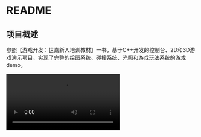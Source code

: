 # README

## 项目概述

参照【游戏开发：世嘉新人培训教材】一书，基于C++开发的控制台、2D和3D游戏演示项目，实现了完整的绘图系统、碰撞系统、光照和游戏玩法系统的游戏demo。

<video src="https://github.com/user-attachments/assets/e1e550b9-a3da-44ab-ba46-e47a2ac91fff"/>

### **特点**：

- 原生C++实现，尽可能减少第三方引擎的依赖
- 从XML文件中读取模型配置
- 动画系统数据化
- Lambert光照系统
- 高效的矩阵变换和数学运算库
- 模块化架构设计，易于扩展新游戏状态

[![GitHub stars](https://img.shields.io/github/stars/yourusername/game-engine-demo?style=social)](https://github.com/nekoqqq/MiniGame)
[![License: MIT](https://img.shields.io/badge/License-MIT-yellow.svg)](https://opensource.org/licenses/MIT)

## 系统简介

### 🚀 核心子系统

- **自定义3D渲染管线**：
  - 易用的绘制系统
  - 支持纹理贴图和UV映射
  - 法线贴图和Lambert光照系统
- **物理引擎**：
  - 三维、四维齐次矩阵线性变换计算库
  - 碰撞检测系统（三角形、球体、立方体）
  - 重力系统
  - 矩形、三角形、球面等几何体碰撞检测
- **资源管理系统**：
  - XML文件读取模块
  - 顶点/索引缓存/模型/纹理资源数据化加载
- **动画系统：**
  - XML文件配置化读取
  - 支持物体变换如缩放、平移、旋转等

### 🎮 游戏功能实现

- **角色控制系统**：
  - 角色移动和跳跃物理
  - 视角旋转控制
  - 导弹发射和跟踪系统
  - 目标自动锁定判定机制
- **AI行为系统**：
  - 敌人随机移动和攻击
- **游戏机制**：
  - 生命值(HP)系统
  - 倒计时和游戏状态管理
  - 小地图实现
- **动画系统**：
  - 爆炸冲击波（二维游戏）
  - 动画插值（线性、二次、三次）

### ⚙️ 性能优化

- **碰撞检测**
  - 人物和地面碰撞采用简化的线段和三角形位置判断
  - 物体之间采用球型包围盒判断

- **渲染优化**：
  - 光照模型法线计算本地化减少矩阵运算
  - z-buffer是否开启深度测试区分透明和不透明的物体绘制
  - 采用高效的数据结构Hash表，从模型文件中读取绘图类，复用顶点数据
- **内存优化**：
  - 动态内存管理
  - STL数据结构支持系统

## 系统架构

```mermaid
graph TD
    A[游戏引擎核心] --> B[渲染系统]
    A --> C[物理系统]
    A --> D[资源管理系统]
    A --> E[输入系统]
    
    B --> F[3D模型渲染]
    B --> G[纹理贴图]
    B --> H[光照计算]
    
    C --> J[碰撞检测]
    C --> K[运动模拟]
    C --> L[碰撞响应]
    
    D --> M[模型加载]
    D --> N[动画管理]
    D --> O[配置文件解析]
    
    E --> P[键盘输入]
    E --> Q[鼠标控制]
    
    A --> R[游戏逻辑]
    R --> S[角色控制]
    R --> T[AI系统]
    R --> U[游戏状态管理]
```

<svg role="graphics-document document" viewBox="0.00000762939453125 0 2640.104248046875 278" class="flowchart mermaid-svg" xmlns="http://www.w3.org/2000/svg" width="100%" id="mermaid-svg-0" style="max-width: 2640.1px; transform-origin: 0px 0px; user-select: none; transform: translate(0px, 60.4115px) scale(1);"><g><marker orient="auto" markerHeight="8" markerWidth="8" markerUnits="userSpaceOnUse" refY="5" refX="5" viewBox="0 0 10 10" class="marker flowchart-v2" id="mermaid-svg-0_flowchart-v2-pointEnd"><path style="stroke-width: 1; stroke-dasharray: 1, 0;" class="arrowMarkerPath" d="M 0 0 L 10 5 L 0 10 z"></path></marker><marker orient="auto" markerHeight="8" markerWidth="8" markerUnits="userSpaceOnUse" refY="5" refX="4.5" viewBox="0 0 10 10" class="marker flowchart-v2" id="mermaid-svg-0_flowchart-v2-pointStart"><path style="stroke-width: 1; stroke-dasharray: 1, 0;" class="arrowMarkerPath" d="M 0 5 L 10 10 L 10 0 z"></path></marker><marker orient="auto" markerHeight="11" markerWidth="11" markerUnits="userSpaceOnUse" refY="5" refX="11" viewBox="0 0 10 10" class="marker flowchart-v2" id="mermaid-svg-0_flowchart-v2-circleEnd"><circle style="stroke-width: 1; stroke-dasharray: 1, 0;" class="arrowMarkerPath" r="5" cy="5" cx="5"></circle></marker><marker orient="auto" markerHeight="11" markerWidth="11" markerUnits="userSpaceOnUse" refY="5" refX="-1" viewBox="0 0 10 10" class="marker flowchart-v2" id="mermaid-svg-0_flowchart-v2-circleStart"><circle style="stroke-width: 1; stroke-dasharray: 1, 0;" class="arrowMarkerPath" r="5" cy="5" cx="5"></circle></marker><marker orient="auto" markerHeight="11" markerWidth="11" markerUnits="userSpaceOnUse" refY="5.2" refX="12" viewBox="0 0 11 11" class="marker cross flowchart-v2" id="mermaid-svg-0_flowchart-v2-crossEnd"><path style="stroke-width: 2; stroke-dasharray: 1, 0;" class="arrowMarkerPath" d="M 1,1 l 9,9 M 10,1 l -9,9"></path></marker><marker orient="auto" markerHeight="11" markerWidth="11" markerUnits="userSpaceOnUse" refY="5.2" refX="-1" viewBox="0 0 11 11" class="marker cross flowchart-v2" id="mermaid-svg-0_flowchart-v2-crossStart"><path style="stroke-width: 2; stroke-dasharray: 1, 0;" class="arrowMarkerPath" d="M 1,1 l 9,9 M 10,1 l -9,9"></path></marker><g class="root"><g class="clusters"></g><g class="edgePaths"><path marker-end="url(#mermaid-svg-0_flowchart-v2-pointEnd)" style="" class="edge-thickness-normal edge-pattern-solid edge-thickness-normal edge-pattern-solid flowchart-link" id="L_A_B_0" d="M1402.208,38.586L1226.708,46.655C1051.208,54.724,700.208,70.862,524.708,82.431C349.208,94,349.208,101,349.208,104.5L349.208,108"></path><path marker-end="url(#mermaid-svg-0_flowchart-v2-pointEnd)" style="" class="edge-thickness-normal edge-pattern-solid edge-thickness-normal edge-pattern-solid flowchart-link" id="L_A_C_0" d="M1402.208,42.77L1328.208,50.142C1254.208,57.513,1106.208,72.257,1032.208,83.128C958.208,94,958.208,101,958.208,104.5L958.208,108"></path><path marker-end="url(#mermaid-svg-0_flowchart-v2-pointEnd)" style="" class="edge-thickness-normal edge-pattern-solid edge-thickness-normal edge-pattern-solid flowchart-link" id="L_A_D_0" d="M1480.208,62L1480.208,66.167C1480.208,70.333,1480.208,78.667,1480.208,86.333C1480.208,94,1480.208,101,1480.208,104.5L1480.208,108"></path><path marker-end="url(#mermaid-svg-0_flowchart-v2-pointEnd)" style="" class="edge-thickness-normal edge-pattern-solid edge-thickness-normal edge-pattern-solid flowchart-link" id="L_A_E_0" d="M1558.208,43.685L1623.042,50.904C1687.875,58.123,1817.542,72.562,1882.375,83.281C1947.208,94,1947.208,101,1947.208,104.5L1947.208,108"></path><path marker-end="url(#mermaid-svg-0_flowchart-v2-pointEnd)" style="" class="edge-thickness-normal edge-pattern-solid edge-thickness-normal edge-pattern-solid flowchart-link" id="L_B_F_0" d="M287.208,150.936L252.524,157.613C217.84,164.291,148.472,177.645,113.788,187.823C79.104,198,79.104,205,79.104,208.5L79.104,212"></path><path marker-end="url(#mermaid-svg-0_flowchart-v2-pointEnd)" style="" class="edge-thickness-normal edge-pattern-solid edge-thickness-normal edge-pattern-solid flowchart-link" id="L_B_G_0" d="M304.035,166L297.064,170.167C290.093,174.333,276.151,182.667,269.179,190.333C262.208,198,262.208,205,262.208,208.5L262.208,212"></path><path marker-end="url(#mermaid-svg-0_flowchart-v2-pointEnd)" style="" class="edge-thickness-normal edge-pattern-solid edge-thickness-normal edge-pattern-solid flowchart-link" id="L_B_H_0" d="M394.381,166L401.353,170.167C408.324,174.333,422.266,182.667,429.237,190.333C436.208,198,436.208,205,436.208,208.5L436.208,212"></path><path marker-end="url(#mermaid-svg-0_flowchart-v2-pointEnd)" style="" class="edge-thickness-normal edge-pattern-solid edge-thickness-normal edge-pattern-solid flowchart-link" id="L_B_I_0" d="M411.208,151.352L444.375,157.96C477.542,164.568,543.875,177.784,577.042,187.892C610.208,198,610.208,205,610.208,208.5L610.208,212"></path><path marker-end="url(#mermaid-svg-0_flowchart-v2-pointEnd)" style="" class="edge-thickness-normal edge-pattern-solid edge-thickness-normal edge-pattern-solid flowchart-link" id="L_C_J_0" d="M896.208,157.529L877.542,163.107C858.875,168.686,821.542,179.843,802.875,188.921C784.208,198,784.208,205,784.208,208.5L784.208,212"></path><path marker-end="url(#mermaid-svg-0_flowchart-v2-pointEnd)" style="" class="edge-thickness-normal edge-pattern-solid edge-thickness-normal edge-pattern-solid flowchart-link" id="L_C_K_0" d="M958.208,166L958.208,170.167C958.208,174.333,958.208,182.667,958.208,190.333C958.208,198,958.208,205,958.208,208.5L958.208,212"></path><path marker-end="url(#mermaid-svg-0_flowchart-v2-pointEnd)" style="" class="edge-thickness-normal edge-pattern-solid edge-thickness-normal edge-pattern-solid flowchart-link" id="L_C_L_0" d="M1020.208,157.529L1038.875,163.107C1057.542,168.686,1094.875,179.843,1113.542,188.921C1132.208,198,1132.208,205,1132.208,208.5L1132.208,212"></path><path marker-end="url(#mermaid-svg-0_flowchart-v2-pointEnd)" style="" class="edge-thickness-normal edge-pattern-solid edge-thickness-normal edge-pattern-solid flowchart-link" id="L_D_M_0" d="M1402.208,162.31L1386.208,167.092C1370.208,171.874,1338.208,181.437,1322.208,189.718C1306.208,198,1306.208,205,1306.208,208.5L1306.208,212"></path><path marker-end="url(#mermaid-svg-0_flowchart-v2-pointEnd)" style="" class="edge-thickness-normal edge-pattern-solid edge-thickness-normal edge-pattern-solid flowchart-link" id="L_D_N_0" d="M1480.208,166L1480.208,170.167C1480.208,174.333,1480.208,182.667,1480.208,190.333C1480.208,198,1480.208,205,1480.208,208.5L1480.208,212"></path><path marker-end="url(#mermaid-svg-0_flowchart-v2-pointEnd)" style="" class="edge-thickness-normal edge-pattern-solid edge-thickness-normal edge-pattern-solid flowchart-link" id="L_D_O_0" d="M1558.208,160.347L1576.875,165.456C1595.542,170.565,1632.875,180.782,1651.542,189.391C1670.208,198,1670.208,205,1670.208,208.5L1670.208,212"></path><path marker-end="url(#mermaid-svg-0_flowchart-v2-pointEnd)" style="" class="edge-thickness-normal edge-pattern-solid edge-thickness-normal edge-pattern-solid flowchart-link" id="L_E_P_0" d="M1902.035,166L1895.064,170.167C1888.093,174.333,1874.151,182.667,1867.179,190.333C1860.208,198,1860.208,205,1860.208,208.5L1860.208,212"></path><path marker-end="url(#mermaid-svg-0_flowchart-v2-pointEnd)" style="" class="edge-thickness-normal edge-pattern-solid edge-thickness-normal edge-pattern-solid flowchart-link" id="L_E_Q_0" d="M1992.381,166L1999.353,170.167C2006.324,174.333,2020.266,182.667,2027.237,190.333C2034.208,198,2034.208,205,2034.208,208.5L2034.208,212"></path><path marker-end="url(#mermaid-svg-0_flowchart-v2-pointEnd)" style="" class="edge-thickness-normal edge-pattern-solid edge-thickness-normal edge-pattern-solid flowchart-link" id="L_A_R_0" d="M1558.208,39.542L1694.033,47.452C1829.858,55.362,2101.507,71.181,2237.332,82.59C2373.156,94,2373.156,101,2373.156,104.5L2373.156,108"></path><path marker-end="url(#mermaid-svg-0_flowchart-v2-pointEnd)" style="" class="edge-thickness-normal edge-pattern-solid edge-thickness-normal edge-pattern-solid flowchart-link" id="L_R_S_0" d="M2311.156,158.546L2293.998,163.955C2276.84,169.364,2242.524,180.182,2225.366,189.091C2208.208,198,2208.208,205,2208.208,208.5L2208.208,212"></path><path marker-end="url(#mermaid-svg-0_flowchart-v2-pointEnd)" style="" class="edge-thickness-normal edge-pattern-solid edge-thickness-normal edge-pattern-solid flowchart-link" id="L_R_T_0" d="M2373.156,166L2373.156,170.167C2373.156,174.333,2373.156,182.667,2373.156,190.333C2373.156,198,2373.156,205,2373.156,208.5L2373.156,212"></path><path marker-end="url(#mermaid-svg-0_flowchart-v2-pointEnd)" style="" class="edge-thickness-normal edge-pattern-solid edge-thickness-normal edge-pattern-solid flowchart-link" id="L_R_U_0" d="M2435.156,156.817L2454.981,162.514C2474.806,168.212,2514.455,179.606,2534.28,188.803C2554.104,198,2554.104,205,2554.104,208.5L2554.104,212"></path></g><g class="edgeLabels"><g class="edgeLabel"><g transform="translate(0, 0)" class="label"><foreignObject height="0" width="0"><div class="labelBkg" xmlns="http://www.w3.org/1999/xhtml" style="background-color: rgba(232, 232, 232, 0.5); display: table-cell; white-space: nowrap; line-height: 1.5; max-width: 200px; text-align: center;"><span class="edgeLabel" style="fill: rgb(51, 51, 51); color: rgb(51, 51, 51); background-color: rgba(232, 232, 232, 0.8); text-align: center;"></span></div></foreignObject></g></g><g class="edgeLabel"><g transform="translate(0, 0)" class="label"><foreignObject height="0" width="0"><div class="labelBkg" xmlns="http://www.w3.org/1999/xhtml" style="background-color: rgba(232, 232, 232, 0.5); display: table-cell; white-space: nowrap; line-height: 1.5; max-width: 200px; text-align: center;"><span class="edgeLabel" style="fill: rgb(51, 51, 51); color: rgb(51, 51, 51); background-color: rgba(232, 232, 232, 0.8); text-align: center;"></span></div></foreignObject></g></g><g class="edgeLabel"><g transform="translate(0, 0)" class="label"><foreignObject height="0" width="0"><div class="labelBkg" xmlns="http://www.w3.org/1999/xhtml" style="background-color: rgba(232, 232, 232, 0.5); display: table-cell; white-space: nowrap; line-height: 1.5; max-width: 200px; text-align: center;"><span class="edgeLabel" style="fill: rgb(51, 51, 51); color: rgb(51, 51, 51); background-color: rgba(232, 232, 232, 0.8); text-align: center;"></span></div></foreignObject></g></g><g class="edgeLabel"><g transform="translate(0, 0)" class="label"><foreignObject height="0" width="0"><div class="labelBkg" xmlns="http://www.w3.org/1999/xhtml" style="background-color: rgba(232, 232, 232, 0.5); display: table-cell; white-space: nowrap; line-height: 1.5; max-width: 200px; text-align: center;"><span class="edgeLabel" style="fill: rgb(51, 51, 51); color: rgb(51, 51, 51); background-color: rgba(232, 232, 232, 0.8); text-align: center;"></span></div></foreignObject></g></g><g class="edgeLabel"><g transform="translate(0, 0)" class="label"><foreignObject height="0" width="0"><div class="labelBkg" xmlns="http://www.w3.org/1999/xhtml" style="background-color: rgba(232, 232, 232, 0.5); display: table-cell; white-space: nowrap; line-height: 1.5; max-width: 200px; text-align: center;"><span class="edgeLabel" style="fill: rgb(51, 51, 51); color: rgb(51, 51, 51); background-color: rgba(232, 232, 232, 0.8); text-align: center;"></span></div></foreignObject></g></g><g class="edgeLabel"><g transform="translate(0, 0)" class="label"><foreignObject height="0" width="0"><div class="labelBkg" xmlns="http://www.w3.org/1999/xhtml" style="background-color: rgba(232, 232, 232, 0.5); display: table-cell; white-space: nowrap; line-height: 1.5; max-width: 200px; text-align: center;"><span class="edgeLabel" style="fill: rgb(51, 51, 51); color: rgb(51, 51, 51); background-color: rgba(232, 232, 232, 0.8); text-align: center;"></span></div></foreignObject></g></g><g class="edgeLabel"><g transform="translate(0, 0)" class="label"><foreignObject height="0" width="0"><div class="labelBkg" xmlns="http://www.w3.org/1999/xhtml" style="background-color: rgba(232, 232, 232, 0.5); display: table-cell; white-space: nowrap; line-height: 1.5; max-width: 200px; text-align: center;"><span class="edgeLabel" style="fill: rgb(51, 51, 51); color: rgb(51, 51, 51); background-color: rgba(232, 232, 232, 0.8); text-align: center;"></span></div></foreignObject></g></g><g class="edgeLabel"><g transform="translate(0, 0)" class="label"><foreignObject height="0" width="0"><div class="labelBkg" xmlns="http://www.w3.org/1999/xhtml" style="background-color: rgba(232, 232, 232, 0.5); display: table-cell; white-space: nowrap; line-height: 1.5; max-width: 200px; text-align: center;"><span class="edgeLabel" style="fill: rgb(51, 51, 51); color: rgb(51, 51, 51); background-color: rgba(232, 232, 232, 0.8); text-align: center;"></span></div></foreignObject></g></g><g class="edgeLabel"><g transform="translate(0, 0)" class="label"><foreignObject height="0" width="0"><div class="labelBkg" xmlns="http://www.w3.org/1999/xhtml" style="background-color: rgba(232, 232, 232, 0.5); display: table-cell; white-space: nowrap; line-height: 1.5; max-width: 200px; text-align: center;"><span class="edgeLabel" style="fill: rgb(51, 51, 51); color: rgb(51, 51, 51); background-color: rgba(232, 232, 232, 0.8); text-align: center;"></span></div></foreignObject></g></g><g class="edgeLabel"><g transform="translate(0, 0)" class="label"><foreignObject height="0" width="0"><div class="labelBkg" xmlns="http://www.w3.org/1999/xhtml" style="background-color: rgba(232, 232, 232, 0.5); display: table-cell; white-space: nowrap; line-height: 1.5; max-width: 200px; text-align: center;"><span class="edgeLabel" style="fill: rgb(51, 51, 51); color: rgb(51, 51, 51); background-color: rgba(232, 232, 232, 0.8); text-align: center;"></span></div></foreignObject></g></g><g class="edgeLabel"><g transform="translate(0, 0)" class="label"><foreignObject height="0" width="0"><div class="labelBkg" xmlns="http://www.w3.org/1999/xhtml" style="background-color: rgba(232, 232, 232, 0.5); display: table-cell; white-space: nowrap; line-height: 1.5; max-width: 200px; text-align: center;"><span class="edgeLabel" style="fill: rgb(51, 51, 51); color: rgb(51, 51, 51); background-color: rgba(232, 232, 232, 0.8); text-align: center;"></span></div></foreignObject></g></g><g class="edgeLabel"><g transform="translate(0, 0)" class="label"><foreignObject height="0" width="0"><div class="labelBkg" xmlns="http://www.w3.org/1999/xhtml" style="background-color: rgba(232, 232, 232, 0.5); display: table-cell; white-space: nowrap; line-height: 1.5; max-width: 200px; text-align: center;"><span class="edgeLabel" style="fill: rgb(51, 51, 51); color: rgb(51, 51, 51); background-color: rgba(232, 232, 232, 0.8); text-align: center;"></span></div></foreignObject></g></g><g class="edgeLabel"><g transform="translate(0, 0)" class="label"><foreignObject height="0" width="0"><div class="labelBkg" xmlns="http://www.w3.org/1999/xhtml" style="background-color: rgba(232, 232, 232, 0.5); display: table-cell; white-space: nowrap; line-height: 1.5; max-width: 200px; text-align: center;"><span class="edgeLabel" style="fill: rgb(51, 51, 51); color: rgb(51, 51, 51); background-color: rgba(232, 232, 232, 0.8); text-align: center;"></span></div></foreignObject></g></g><g class="edgeLabel"><g transform="translate(0, 0)" class="label"><foreignObject height="0" width="0"><div class="labelBkg" xmlns="http://www.w3.org/1999/xhtml" style="background-color: rgba(232, 232, 232, 0.5); display: table-cell; white-space: nowrap; line-height: 1.5; max-width: 200px; text-align: center;"><span class="edgeLabel" style="fill: rgb(51, 51, 51); color: rgb(51, 51, 51); background-color: rgba(232, 232, 232, 0.8); text-align: center;"></span></div></foreignObject></g></g><g class="edgeLabel"><g transform="translate(0, 0)" class="label"><foreignObject height="0" width="0"><div class="labelBkg" xmlns="http://www.w3.org/1999/xhtml" style="background-color: rgba(232, 232, 232, 0.5); display: table-cell; white-space: nowrap; line-height: 1.5; max-width: 200px; text-align: center;"><span class="edgeLabel" style="fill: rgb(51, 51, 51); color: rgb(51, 51, 51); background-color: rgba(232, 232, 232, 0.8); text-align: center;"></span></div></foreignObject></g></g><g class="edgeLabel"><g transform="translate(0, 0)" class="label"><foreignObject height="0" width="0"><div class="labelBkg" xmlns="http://www.w3.org/1999/xhtml" style="background-color: rgba(232, 232, 232, 0.5); display: table-cell; white-space: nowrap; line-height: 1.5; max-width: 200px; text-align: center;"><span class="edgeLabel" style="fill: rgb(51, 51, 51); color: rgb(51, 51, 51); background-color: rgba(232, 232, 232, 0.8); text-align: center;"></span></div></foreignObject></g></g><g class="edgeLabel"><g transform="translate(0, 0)" class="label"><foreignObject height="0" width="0"><div class="labelBkg" xmlns="http://www.w3.org/1999/xhtml" style="background-color: rgba(232, 232, 232, 0.5); display: table-cell; white-space: nowrap; line-height: 1.5; max-width: 200px; text-align: center;"><span class="edgeLabel" style="fill: rgb(51, 51, 51); color: rgb(51, 51, 51); background-color: rgba(232, 232, 232, 0.8); text-align: center;"></span></div></foreignObject></g></g><g class="edgeLabel"><g transform="translate(0, 0)" class="label"><foreignObject height="0" width="0"><div class="labelBkg" xmlns="http://www.w3.org/1999/xhtml" style="background-color: rgba(232, 232, 232, 0.5); display: table-cell; white-space: nowrap; line-height: 1.5; max-width: 200px; text-align: center;"><span class="edgeLabel" style="fill: rgb(51, 51, 51); color: rgb(51, 51, 51); background-color: rgba(232, 232, 232, 0.8); text-align: center;"></span></div></foreignObject></g></g><g class="edgeLabel"><g transform="translate(0, 0)" class="label"><foreignObject height="0" width="0"><div class="labelBkg" xmlns="http://www.w3.org/1999/xhtml" style="background-color: rgba(232, 232, 232, 0.5); display: table-cell; white-space: nowrap; line-height: 1.5; max-width: 200px; text-align: center;"><span class="edgeLabel" style="fill: rgb(51, 51, 51); color: rgb(51, 51, 51); background-color: rgba(232, 232, 232, 0.8); text-align: center;"></span></div></foreignObject></g></g><g class="edgeLabel"><g transform="translate(0, 0)" class="label"><foreignObject height="0" width="0"><div class="labelBkg" xmlns="http://www.w3.org/1999/xhtml" style="background-color: rgba(232, 232, 232, 0.5); display: table-cell; white-space: nowrap; line-height: 1.5; max-width: 200px; text-align: center;"><span class="edgeLabel" style="fill: rgb(51, 51, 51); color: rgb(51, 51, 51); background-color: rgba(232, 232, 232, 0.8); text-align: center;"></span></div></foreignObject></g></g></g><g class="nodes"><g transform="translate(1480.2083282470703, 35)" id="flowchart-A-0" class="node default"><rect height="54" width="156" y="-27" x="-78" style="" class="basic label-container"></rect><g transform="translate(-48, -12)" style="" class="label"><rect></rect><foreignObject height="24" width="96"><div xmlns="http://www.w3.org/1999/xhtml" style="display: table-cell; white-space: nowrap; line-height: 1.5; max-width: 200px; text-align: center;"><span class="nodeLabel" style="fill: rgb(51, 51, 51); color: rgb(51, 51, 51);"><p style="margin: 0px;">游戏引擎核心</p></span></div></foreignObject></g></g><g transform="translate(349.2083282470703, 139)" id="flowchart-B-1" class="node default"><rect height="54" width="124" y="-27" x="-62" style="" class="basic label-container"></rect><g transform="translate(-32, -12)" style="" class="label"><rect></rect><foreignObject height="24" width="64"><div xmlns="http://www.w3.org/1999/xhtml" style="display: table-cell; white-space: nowrap; line-height: 1.5; max-width: 200px; text-align: center;"><span class="nodeLabel" style="fill: rgb(51, 51, 51); color: rgb(51, 51, 51);"><p style="margin: 0px;">渲染系统</p></span></div></foreignObject></g></g><g transform="translate(958.2083282470703, 139)" id="flowchart-C-3" class="node default"><rect height="54" width="124" y="-27" x="-62" style="" class="basic label-container"></rect><g transform="translate(-32, -12)" style="" class="label"><rect></rect><foreignObject height="24" width="64"><div xmlns="http://www.w3.org/1999/xhtml" style="display: table-cell; white-space: nowrap; line-height: 1.5; max-width: 200px; text-align: center;"><span class="nodeLabel" style="fill: rgb(51, 51, 51); color: rgb(51, 51, 51);"><p style="margin: 0px;">物理系统</p></span></div></foreignObject></g></g><g transform="translate(1480.2083282470703, 139)" id="flowchart-D-5" class="node default"><rect height="54" width="156" y="-27" x="-78" style="" class="basic label-container"></rect><g transform="translate(-48, -12)" style="" class="label"><rect></rect><foreignObject height="24" width="96"><div xmlns="http://www.w3.org/1999/xhtml" style="display: table-cell; white-space: nowrap; line-height: 1.5; max-width: 200px; text-align: center;"><span class="nodeLabel" style="fill: rgb(51, 51, 51); color: rgb(51, 51, 51);"><p style="margin: 0px;">资源管理系统</p></span></div></foreignObject></g></g><g transform="translate(1947.2083282470703, 139)" id="flowchart-E-7" class="node default"><rect height="54" width="124" y="-27" x="-62" style="" class="basic label-container"></rect><g transform="translate(-32, -12)" style="" class="label"><rect></rect><foreignObject height="24" width="64"><div xmlns="http://www.w3.org/1999/xhtml" style="display: table-cell; white-space: nowrap; line-height: 1.5; max-width: 200px; text-align: center;"><span class="nodeLabel" style="fill: rgb(51, 51, 51); color: rgb(51, 51, 51);"><p style="margin: 0px;">输入系统</p></span></div></foreignObject></g></g><g transform="translate(79.10416412353516, 243)" id="flowchart-F-9" class="node default"><rect height="54" width="142.20833587646484" y="-27" x="-71.10416793823242" style="" class="basic label-container"></rect><g transform="translate(-41.10416793823242, -12)" style="" class="label"><rect></rect><foreignObject height="24" width="82.20833587646484"><div xmlns="http://www.w3.org/1999/xhtml" style="display: table-cell; white-space: nowrap; line-height: 1.5; max-width: 200px; text-align: center;"><span class="nodeLabel" style="fill: rgb(51, 51, 51); color: rgb(51, 51, 51);"><p style="margin: 0px;">3D模型渲染</p></span></div></foreignObject></g></g><g transform="translate(262.2083282470703, 243)" id="flowchart-G-11" class="node default"><rect height="54" width="124" y="-27" x="-62" style="" class="basic label-container"></rect><g transform="translate(-32, -12)" style="" class="label"><rect></rect><foreignObject height="24" width="64"><div xmlns="http://www.w3.org/1999/xhtml" style="display: table-cell; white-space: nowrap; line-height: 1.5; max-width: 200px; text-align: center;"><span class="nodeLabel" style="fill: rgb(51, 51, 51); color: rgb(51, 51, 51);"><p style="margin: 0px;">纹理贴图</p></span></div></foreignObject></g></g><g transform="translate(436.2083282470703, 243)" id="flowchart-H-13" class="node default"><rect height="54" width="124" y="-27" x="-62" style="" class="basic label-container"></rect><g transform="translate(-32, -12)" style="" class="label"><rect></rect><foreignObject height="24" width="64"><div xmlns="http://www.w3.org/1999/xhtml" style="display: table-cell; white-space: nowrap; line-height: 1.5; max-width: 200px; text-align: center;"><span class="nodeLabel" style="fill: rgb(51, 51, 51); color: rgb(51, 51, 51);"><p style="margin: 0px;">光照计算</p></span></div></foreignObject></g></g><g transform="translate(610.2083282470703, 243)" id="flowchart-I-15" class="node default"><rect height="54" width="124" y="-27" x="-62" style="" class="basic label-container"></rect><g transform="translate(-32, -12)" style="" class="label"><rect></rect><foreignObject height="24" width="64"><div xmlns="http://www.w3.org/1999/xhtml" style="display: table-cell; white-space: nowrap; line-height: 1.5; max-width: 200px; text-align: center;"><span class="nodeLabel" style="fill: rgb(51, 51, 51); color: rgb(51, 51, 51);"><p style="margin: 0px;">特效系统</p></span></div></foreignObject></g></g><g transform="translate(784.2083282470703, 243)" id="flowchart-J-17" class="node default"><rect height="54" width="124" y="-27" x="-62" style="" class="basic label-container"></rect><g transform="translate(-32, -12)" style="" class="label"><rect></rect><foreignObject height="24" width="64"><div xmlns="http://www.w3.org/1999/xhtml" style="display: table-cell; white-space: nowrap; line-height: 1.5; max-width: 200px; text-align: center;"><span class="nodeLabel" style="fill: rgb(51, 51, 51); color: rgb(51, 51, 51);"><p style="margin: 0px;">碰撞检测</p></span></div></foreignObject></g></g><g transform="translate(958.2083282470703, 243)" id="flowchart-K-19" class="node default"><rect height="54" width="124" y="-27" x="-62" style="" class="basic label-container"></rect><g transform="translate(-32, -12)" style="" class="label"><rect></rect><foreignObject height="24" width="64"><div xmlns="http://www.w3.org/1999/xhtml" style="display: table-cell; white-space: nowrap; line-height: 1.5; max-width: 200px; text-align: center;"><span class="nodeLabel" style="fill: rgb(51, 51, 51); color: rgb(51, 51, 51);"><p style="margin: 0px;">运动模拟</p></span></div></foreignObject></g></g><g transform="translate(1132.2083282470703, 243)" id="flowchart-L-21" class="node default"><rect height="54" width="124" y="-27" x="-62" style="" class="basic label-container"></rect><g transform="translate(-32, -12)" style="" class="label"><rect></rect><foreignObject height="24" width="64"><div xmlns="http://www.w3.org/1999/xhtml" style="display: table-cell; white-space: nowrap; line-height: 1.5; max-width: 200px; text-align: center;"><span class="nodeLabel" style="fill: rgb(51, 51, 51); color: rgb(51, 51, 51);"><p style="margin: 0px;">碰撞响应</p></span></div></foreignObject></g></g><g transform="translate(1306.2083282470703, 243)" id="flowchart-M-23" class="node default"><rect height="54" width="124" y="-27" x="-62" style="" class="basic label-container"></rect><g transform="translate(-32, -12)" style="" class="label"><rect></rect><foreignObject height="24" width="64"><div xmlns="http://www.w3.org/1999/xhtml" style="display: table-cell; white-space: nowrap; line-height: 1.5; max-width: 200px; text-align: center;"><span class="nodeLabel" style="fill: rgb(51, 51, 51); color: rgb(51, 51, 51);"><p style="margin: 0px;">模型加载</p></span></div></foreignObject></g></g><g transform="translate(1480.2083282470703, 243)" id="flowchart-N-25" class="node default"><rect height="54" width="124" y="-27" x="-62" style="" class="basic label-container"></rect><g transform="translate(-32, -12)" style="" class="label"><rect></rect><foreignObject height="24" width="64"><div xmlns="http://www.w3.org/1999/xhtml" style="display: table-cell; white-space: nowrap; line-height: 1.5; max-width: 200px; text-align: center;"><span class="nodeLabel" style="fill: rgb(51, 51, 51); color: rgb(51, 51, 51);"><p style="margin: 0px;">动画管理</p></span></div></foreignObject></g></g><g transform="translate(1670.2083282470703, 243)" id="flowchart-O-27" class="node default"><rect height="54" width="156" y="-27" x="-78" style="" class="basic label-container"></rect><g transform="translate(-48, -12)" style="" class="label"><rect></rect><foreignObject height="24" width="96"><div xmlns="http://www.w3.org/1999/xhtml" style="display: table-cell; white-space: nowrap; line-height: 1.5; max-width: 200px; text-align: center;"><span class="nodeLabel" style="fill: rgb(51, 51, 51); color: rgb(51, 51, 51);"><p style="margin: 0px;">配置文件解析</p></span></div></foreignObject></g></g><g transform="translate(1860.2083282470703, 243)" id="flowchart-P-29" class="node default"><rect height="54" width="124" y="-27" x="-62" style="" class="basic label-container"></rect><g transform="translate(-32, -12)" style="" class="label"><rect></rect><foreignObject height="24" width="64"><div xmlns="http://www.w3.org/1999/xhtml" style="display: table-cell; white-space: nowrap; line-height: 1.5; max-width: 200px; text-align: center;"><span class="nodeLabel" style="fill: rgb(51, 51, 51); color: rgb(51, 51, 51);"><p style="margin: 0px;">键盘输入</p></span></div></foreignObject></g></g><g transform="translate(2034.2083282470703, 243)" id="flowchart-Q-31" class="node default"><rect height="54" width="124" y="-27" x="-62" style="" class="basic label-container"></rect><g transform="translate(-32, -12)" style="" class="label"><rect></rect><foreignObject height="24" width="64"><div xmlns="http://www.w3.org/1999/xhtml" style="display: table-cell; white-space: nowrap; line-height: 1.5; max-width: 200px; text-align: center;"><span class="nodeLabel" style="fill: rgb(51, 51, 51); color: rgb(51, 51, 51);"><p style="margin: 0px;">鼠标控制</p></span></div></foreignObject></g></g><g transform="translate(2373.1562461853027, 139)" id="flowchart-R-33" class="node default"><rect height="54" width="124" y="-27" x="-62" style="" class="basic label-container"></rect><g transform="translate(-32, -12)" style="" class="label"><rect></rect><foreignObject height="24" width="64"><div xmlns="http://www.w3.org/1999/xhtml" style="display: table-cell; white-space: nowrap; line-height: 1.5; max-width: 200px; text-align: center;"><span class="nodeLabel" style="fill: rgb(51, 51, 51); color: rgb(51, 51, 51);"><p style="margin: 0px;">游戏逻辑</p></span></div></foreignObject></g></g><g transform="translate(2208.2083282470703, 243)" id="flowchart-S-35" class="node default"><rect height="54" width="124" y="-27" x="-62" style="" class="basic label-container"></rect><g transform="translate(-32, -12)" style="" class="label"><rect></rect><foreignObject height="24" width="64"><div xmlns="http://www.w3.org/1999/xhtml" style="display: table-cell; white-space: nowrap; line-height: 1.5; max-width: 200px; text-align: center;"><span class="nodeLabel" style="fill: rgb(51, 51, 51); color: rgb(51, 51, 51);"><p style="margin: 0px;">角色控制</p></span></div></foreignObject></g></g><g transform="translate(2373.1562461853027, 243)" id="flowchart-T-37" class="node default"><rect height="54" width="105.89583587646484" y="-27" x="-52.94791793823242" style="" class="basic label-container"></rect><g transform="translate(-22.947917938232422, -12)" style="" class="label"><rect></rect><foreignObject height="24" width="45.895835876464844"><div xmlns="http://www.w3.org/1999/xhtml" style="display: table-cell; white-space: nowrap; line-height: 1.5; max-width: 200px; text-align: center;"><span class="nodeLabel" style="fill: rgb(51, 51, 51); color: rgb(51, 51, 51);"><p style="margin: 0px;">AI系统</p></span></div></foreignObject></g></g><g transform="translate(2554.104164123535, 243)" id="flowchart-U-39" class="node default"><rect height="54" width="156" y="-27" x="-78" style="" class="basic label-container"></rect><g transform="translate(-48, -12)" style="" class="label"><rect></rect><foreignObject height="24" width="96"><div xmlns="http://www.w3.org/1999/xhtml" style="display: table-cell; white-space: nowrap; line-height: 1.5; max-width: 200px; text-align: center;"><span class="nodeLabel" style="fill: rgb(51, 51, 51); color: rgb(51, 51, 51);"><p style="margin: 0px;">游戏状态管理</p></span></div></foreignObject></g></g></g></g></g></svg>

## 关键实现细节

## 绘制系统

```cpp
class Model{
    virtual void draw(const Matrix44 &pv, const Light* light)=0 {
		painter_->draw(pv, getModelTransform(), light);
	}
}	

class Painter{
    	void draw(const Matrix44& pv, const Matrix44& wm, const Light* light)const {
		vector<Vector3> res(vb_->size());
		vector<Vector3> world_coords(vb_->size());
		for (int i = 0; i < vb_->size(); i++) {
			world_coords[i] = wm.vecMul(vb_->vertex(i));
		}
		for (int i = 0; i < vb_->size(); i++) {
			res[i] = pv.vecMul(world_coords[i]);
		}
		Framework f = Framework::instance();
		if (blend_mode_ == Framework::BLEND_OPAQUE) {
			f.enableDepthWrite(true);
		}
		else {
			f.enableDepthWrite(false);
		}
		if (texture_)
			texture_->set();
		else
			f.setTexture(nullptr); // TODO这里的封装不太优雅
		f.enableDepthTest(isZTest_);
		f.setBlendMode(blend_mode_);
		vector<unsigned> colors(vb_->size());
		for (int i = 0; i < vb_->size(); i++) {
			Matrix44 wm_tmp = wm.dropRotation(); // 这里需要剔除掉法线向量平移的分量
			Vector3 transformed_norm = wm.vecMul(norms_[i]).normalize(); 
			colors[i] = light->calculate(transformed_norm,vb_->color(i));
		}
		for (int i = 0; i < ib_->size(); i++) {
			int i0 = (*ib_)[i][0], i1 = (*ib_)[i][1], i2 = (*ib_)[i][2];
			unsigned c0 = vb_->color(i0);
			unsigned c1 = vb_->color(i1);
			unsigned c2 = vb_->color(i2);
			Vector3 norm = (world_coords[i1] - world_coords[i0]).cross(world_coords[i2] - world_coords[i0]).normalize(); // 光照的计算使用世界坐标 
			
			// 注意这里不能用提前算好的法向量，因为wm矩阵有旋转成分
			c0=light->calculate(norm, c0);
			c1 = light->calculate(norm, c1);
			c2 = light->calculate(norm, c2);
			f.drawTriangle3DH(res[i0], res[i1], res[i2], vb_->uv(i0).data(), vb_->uv(i1).data(), vb_->uv(i2).data(), c0,c1,c2);
		}
	}
}

```

### 光照模型

```cpp
struct Light
{
	Light(const Vector3& light_dir, const Vector3& light_color,const Vector3&ambient)
	{
		this->light_dir = light_dir;
		this->light_color = light_color;
		this->ambient = ambient;
	}
	void updateLight(const Vector3&new_dir)
	{
		light_dir = new_dir;
	}
	unsigned calculate(const Vector3& norm, unsigned diffuse_color)const
	{
		Vector3 diffuse = { (diffuse_color >> 16 & 0xff)/255.0, ((diffuse_color >> 8) &0xff)/255.0, (diffuse_color & 0xff)/255.0 };
		// 三角形表面法向量, n
		// diffuse 物体本身的性质,漫反射率,反射RGB三种颜色的强度,0到1,1最大, R
		double c = light_dir.dot(norm)/light_dir.norm();
		c = max(0.0, c);
		Vector3 color = light_color.elementMul(diffuse) * c + ambient; // RGB
		unsigned r = max(0.0, min(1.0, color.x))*255.0;
		unsigned g = max(0.0, min(1.0, color.y))*255.0;
		unsigned b = max(0.0, min(1.0, color.z))*255.0;
		return (0xff << 24) | (r << 16) | (g << 8) | b;
	}
	// 基础光照模型, I = I0*R*(n.l)/ d^2 +a ，由于距离较远，可以将分母忽略
	// 这里为了复用Vector3这个类库，所以设置了归一化的RGB值
	Vector3 light_dir; // 光线的方向向量，由物体指向光源, l
	Vector3 light_color; // 光源的性质,RGB三种颜色的强度,0到1,1最强，表示光的强度, I0
	Vector3 ambient; // 环境光，各个颜色的分量强度其实就是一个unsigned, a
};
```

## 动画系统

- 实现基于关键帧进行插值的动画系统
- 支持三种插值算法：线性、二次和三次
- 从配置文件加载动画数据
- 变换树和动画树关联，用动画树管理不同状态间的过渡

```cpp
// 动画插值示例
double Curve::get(double time) const {
	time = fmod(time, datas_.back()->time); // 确保时间在循环范围内
	switch (interpolation_type_)
	{
	case Curve::NONE:
		{
			// 找到第一个大于等于time的点
			for (int i = 0; i < datas_.size(); i++) {
				if (datas_[i]->time >= time) {
					return datas_[i]->value;
				}
			}
			return datas_.back()->value; // 如果没有找到，返回最后一个点的值
		}
		break;
	case Curve::LINEAR:
		// 线性插值
		for (int i = 0; i < datas_.size() - 1; i++) {
			if (datas_[i]->time <= time && datas_[i + 1]->time >= time) {
				double t = (time - datas_[i]->time) / (datas_[i + 1]->time - datas_[i]->time);
				return datas_[i]->value + t * (datas_[i + 1]->value - datas_[i]->value);
			}
		}
		break;
	case Curve::CUBIC:
	{
		int beg = 0;
		int end = 0;
		for ( end = 0; end < datas_.size(); end++) {
			if (datas_[end]->time > time)
				break;
			beg = end;
		}
		double t0 = datas_[beg]->time;
		double t1 = datas_[end]->time;
		double p0 = datas_[beg]->value;
		double p1 = datas_[end]->value;
		double v0 = datas_[beg]->right_slope_;
		double v1 = datas_[end]->left_slope_;
		time = (time - t0) / (t1 - t0); // 归一化时间
		double a = 2.0 * (p0 - p1) + v0 + v1;
		double b = 3.0 * (p1 - p0) - (2.0 * v0) - v1;
		double r = a;
		r *= time;
		r += b;
		r *= time;
		r += v0;
		r *= time;
		r += p0;
		return r;
	}
		break;
	case Curve::HERMITE:
		break;
	default:
		break;
	}
}
```

## 导弹跟踪系统

- 实现一定程度自动跟踪目标
- 简化的碰撞检测

```cpp
class Missle{
    void updateVelocity(const Vector3&dir, double rotation_speed)
{
	// 旧的代码
		 //velocity_ = (velocity_ * 0.95 + dir * 0.05).normalize() ;
		 //rotateZ(MISSLE_ROTATION_SPEED); // 旧的代码，绕着自身的速度方向旋转

		// 可以按照先x再y的顺序，也可以按照先y再x的顺序，但是两次的角度是不一样的
	double y_rotation = atan2(dir.x, dir.z) * 180 / PI;
	double x_rotation = atan2(dir.y, sqrt((dir.x * dir.x + dir.z * dir.z))) * 180 / PI;
	double offset = 1.0;
	if (fabs(rotation.y - y_rotation) < offset) {
		rotation.y = y_rotation;
	}
	else if (rotation.y - y_rotation > 0.0) {
		rotation.y -= offset;
	}
	else {
		rotation.y += offset;
	}

	if (fabs(rotation.x - x_rotation) < offset) {
		rotation.x = x_rotation;
	}
	else if (rotation.x - x_rotation > 0.0) {
		rotation.x -= offset;
	}
	else {
		rotation.x += offset;
	}
	rotation.z += rotation_speed;
	setRotationY(rotation.y);
	rotateX(-rotation.x);
	rotateZ(rotation.z);
	velocity_ = getModelRotation().vecMul({ 0,0,0.5 });
}

```

## 物理碰撞检测

- 支持多种碰撞体类型（球体、AABB）
- 碰撞响应和物体反弹

```cpp
class Mecha{
    void collisionTest()
{
	// 存在一个方向，使得和其他所有物体都不相撞，才可以移动
	// 反之，存在一个物体，所有方向都和他相撞，则不可以移动
	// TODO 目前的处理存在抖动现象，相当于说每帧物体的移动方向都会发生改变，比如在爬很抖的坡的时候，一会儿向前，一会儿向后
	const Vector3 old_pos = getPos();
	if (getCollsionModel()->getType() == CollisionModel::Type::CUBOID) {
		vector<Vector3> possible_move_vectors = {
			velocity_,
			{0.0,velocity_.y,velocity_.z},
			{velocity_.x,0.0,velocity_.z},
			{velocity_.x,velocity_.y,0.0},
			{0.0,0.0,velocity_.z},
			{0.0,velocity_.y,0.0},
			{velocity_.x,0.0,0.0}
		};
		for (auto& v : possible_move_vectors) {
			updateCollisionPos(old_pos + v);
			bool could_move = true;
			for (auto& other_model : getCollisionModels()) {
				if (isCollision(other_model)) {
					could_move = false;
					break;
				}
			}
			if (could_move) {
				setPos(old_pos + v);
				break;
			}
		}
	}
	else if (getCollsionModel()->getType() == CollisionModel::Type::SPHERE) {
		Vector3 old_origin = getCollsionModel()->getOrigin();
		bool keep_origin = false;
		auto tri_loop_test = [&](Model* other_model) {
			const Stage& o = dynamic_cast<const Stage&> (*other_model);
			for (auto& tri : o.getTriangles()) {
				if (tri.isCollision(old_origin, velocity_)) {
					keep_origin = true;
					break;
				}
			}
			};

		for (auto& other_model : getCollisionModels()) {
			updateCollisionPos(old_origin + velocity_);
			if (other_model->getCollsionModel()->getType() == CollisionModel::SPHERE && isCollision(other_model)) {
				Vector3 t = other_model->getCollsionModel()->getOrigin() - old_origin;
				double s = 1 / t.squareDist();
				velocity_ -= t * (velocity_.dot(t)) * (1 / t.squareDist());
			}
			else if (other_model->getCollsionModel()->getType() == CollisionModel::TRIANGLE) { // 碰撞检测的部分可以继续优化，这部分写的不太优雅
				const Stage& o = dynamic_cast<const Stage&> (*other_model);
				for (auto& tri : o.getTriangles()) {
					if (tri.isCollision(old_origin, velocity_)) {
						Vector3 n = tri.getNorm();
						double lambda = n.dot(velocity_) / n.dot(n);
						velocity_ -= n * lambda;
					}
				}
				// (*) 三角形是数组，因此要循环，
				// 为了避免间隙处的穿透问题，使用两次循环，第一次循环如果没有发生碰撞，则直接使用就可以
				// 如果发生了碰撞，使用校正后的向量进行第二次循环，因此本次是不会和之前已经碰撞修复过的再碰撞，如果还是发生了碰撞则不可以使用这次的移动，否则会穿透之前的物体
				tri_loop_test(other_model);
			}
		}
		// 同注释（*），对多个物体循环两次
		for (auto& other_model : getCollisionModels()) {
			if (other_model->getCollsionModel()->getType() == CollisionModel::TRIANGLE) {
				tri_loop_test(other_model);
			}
		}
		if (keep_origin) {
			updateCollisionPos(old_origin); // 之前的bug是由与没有同步更新这个向量导致
		}
		else {
			updateCollisionPos(old_origin + velocity_);
			setPos(old_pos + velocity_);
		}
	}
}
    
}

```

##  如何运行

### 系统要求

- Windows 10
- Visual Studio 2022

### 构建步骤

1. 克隆仓库：

   ```bash
   git clone https://github.com/nekoqqq/MiniGame
   ```

2. 打开解决方案文件`MiniGame.sln`

3. 设置`3D`为启动项目

4. 构建并调试（F5）或者运行(Ctrl+F5)

### 控制说明

- **WASD**：角色移动
- **空格**：跳跃+锁定敌人
- J：发射跟踪导弹
- **U**：视角左移
- **I**：视角右移
- **C**：锁定敌人
- **Q**：退出游戏

## 未来计划

- 实现自己的Shader
- 画面优化，场景中引入更多的元素
- 添加更加高级的游戏照明系统，如*Blinn-Phong*模型
- 优化的导弹追踪系统，现在导弹系统有一定几率会原地的盘旋
- 场景优化，增加复杂植被和天空
- 碰撞系统优化，采用BVH类似的方法实现高效地碰撞检测
- 完善游戏UI
- 资源读取优化

## 许可证

本项目采用MIT许可证 - 详情请参阅[LICENSE](https://license/)文件。
